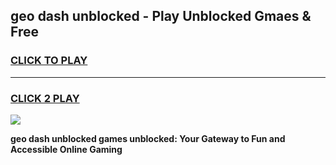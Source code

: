 
## geo dash unblocked - Play Unblocked Gmaes & Free
<h3>
<a href="https://news.freeplayer.one?title=geo_dash_unblocked&ref=16F">CLICK TO PLAY</a></h3>
<hr>

<h3>
<a href="https://news.freeplayer.one?title=geo_dash_unblocked&ref=16F">CLICK 2 PLAY</a>
  
</h3>

<a href="https://news.freeplayer.one?title=geo_dash_unblocked&ref=16F/"><img src="https://clearcache.store/games.png"></a>


**geo dash unblocked games unblocked: Your Gateway to Fun and Accessible Online Gaming**
